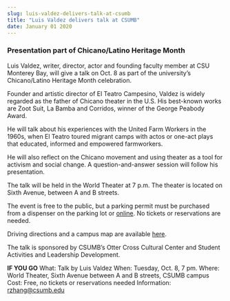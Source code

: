 ```yaml
---
slug: luis-valdez-delivers-talk-at-csumb
title: "Luis Valdez delivers talk at CSUMB"
date: January 01 2020
---
```


 
<h3>Presentation part of Chicano/Latino Heritage Month</h3>
<p>
  Luis Valdez, writer, director, actor and founding faculty member at CSU
  Monterey Bay, will give a talk on Oct. 8 as part of the university’s
  Chicano/Latino Heritage Month celebration.
</p>
<p>
  Founder and artistic director of El Teatro Campesino, Valdez is widely
  regarded as the father of Chicano theater in the U.S. His best-known works are
  Zoot Suit, La Bamba and Corridos, winner of the George Peabody Award.
</p>
<p>
  He will talk about his experiences with the United Farm Workers in the 1960s,
  when El Teatro toured migrant camps with actos or one-act plays that educated,
  informed and empowered farmworkers.
</p>
<p>
  He will also reflect on the Chicano movement and using theater as a tool for
  activism and social change. A question-and-answer session will follow his
  presentation.
</p>
<p>
  The talk will be held in the World Theater at 7 p.m. The theater is located on
  Sixth Avenue, between A and B streets.
</p>
<p>
  The event is free to the public, but a parking permit must be purchased from a
  dispenser on the parking lot or
  <a href="https://parking.csumb.edu/buy-permit">online</a>. No tickets or
  reservations are needed.
</p>
<p>
  Driving directions and a campus map are available
  <a href="https://csumb.edu/maps">here</a>.
</p>
<p>
  The talk is sponsored by CSUMB’s Otter Cross Cultural Center and Student
  Activities and Leadership Development.
</p>
<p>
  <strong>IF YOU GO</strong> What: Talk by Luis Valdez When: Tuesday, Oct. 8, 7
  pm. Where: World Theater, Sixth Avenue between A and B streets, CSUMB campus
  Cost: Free, no tickets or reservations needed Information:
  <a
    href="&#x6d;&#97;&#105;&#x6c;&#x74;&#111;:&#x72;&#122;&#104;&#x61;&#x6e;&#103;&#64;&#x63;&#115;&#117;&#x6d;&#x62;&#46;&#101;&#x64;&#x75;"
    >rzhang@csumb.edu</a
  >
</p>
 

